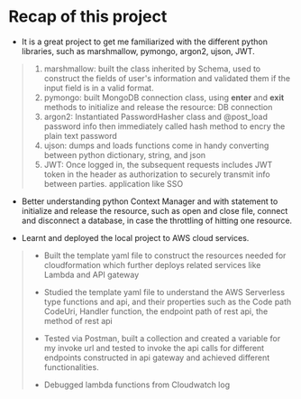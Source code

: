 # Recap of this project

* It is a great project to get me familiarized with the different python libraries, such as
marshmallow, pymongo, argon2, ujson, JWT.

>1. marshmallow: built the class inherited by Schema, used to construct the fields of user's information and validated them if the input field is in a valid format.
>2. pymongo: built MongoDB connection class, using __enter__ and __exit__ methods to initialize and release the resource: DB connection
>3. argon2: Instantiated PasswordHasher class and @post_load password info then immediately called hash method to encry the plain text password  
>4. ujson: dumps and loads functions come in handy converting between python dictionary, string, and json
>5. JWT: Once logged in, the subsequent requests includes JWT token in the header as authorization to securely transmit info between parties. application like SSO


* Better understanding python Context Manager and with statement to initialize and release the resource, such as open and close file, connect and disconnect a database, in case the throttling of hitting one resource.


* Learnt and deployed the local project to AWS cloud services. 
> * Built the template yaml file to construct the resources needed for cloudformation which further deploys related services like Lambda and API gateway
> 
> * Studied the template yaml file to understand the AWS Serverless type functions and api, and their properties such as the Code path CodeUri, Handler function, the endpoint path of rest api, the method of rest api
> 
> * Tested via Postman, built a collection and created a variable for my invoke url and tested to invoke the api calls for different endpoints constructed in api gateway and achieved different functionalities. 
> 
> * Debugged lambda functions from Cloudwatch log 
